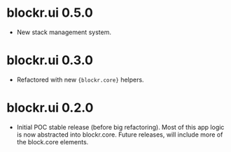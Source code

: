 # blockr.ui 0.5.0

- New stack management system.

# blockr.ui 0.3.0

- Refactored with new `{blockr.core}` helpers.

# blockr.ui 0.2.0

- Initial POC stable release (before big refactoring). Most of this app logic is now abstracted into blockr.core. Future releases,
will include more of the block.core elements.
